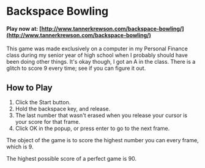 # Backspace Bowling

#### Play now at: [http://www.tannerkrewson.com/backspace-bowling/](http://www.tannerkrewson.com/backspace-bowling/)

This game was made exclusively on a computer in my Personal Finance class during my senior year of high school when I probably should have been doing other things. It's okay though, I got an A in the class. There is a glitch to score 9 every time; see if you can figure it out.

## How to Play
1. Click the Start button.
2. Hold the backspace key, and release.
3. The last number that wasn't erased when you release your cursor is your score for that frame.
4. Click OK in the popup, or press enter to go to the next frame.

The object of the game is to score the highest number you can every frame, which is 9.

The highest possible score of a perfect game is 90.
